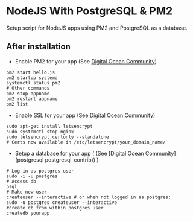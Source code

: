 # NodeJS With PostgreSQL & PM2

Setup script for NodeJS apps using PM2 and PostgreSQL as a database.

## After installation

* Enable PM2 for your app (See [Digital Ocean Community](https://www.digitalocean.com/community/tutorials/how-to-set-up-a-node-js-application-for-production-on-ubuntu-16-04))
```shell
pm2 start hello.js
pm2 startup systemd
systemctl status pm2
# Other commands
pm2 stop appname
pm2 restart appname
pm2 list
```

* Enable SSL for your app (See [Digital Ocean Community](https://www.digitalocean.com/community/tutorials/how-to-set-up-a-node-js-application-for-production-on-ubuntu-16-04))
```shell
sudo apt-get install letsencrypt
sudo systemctl stop nginx
sudo letsencrypt certonly --standalone
# Certs now available in /etc/letsencrypt/your_domain_name/
```

* Setup a database for your app ( (See [Digital Ocean Community](postgresql postgresql-contrib)) )
``` shell
# Log in as postgres user
sudo -i -u postgres
# Access db
psql
# Make new user
createuser --interactive # or when not logged in as postgres:
sudo -u postgres createuser --interactive 
#create db from within postgres user
createdb yourapp
```
